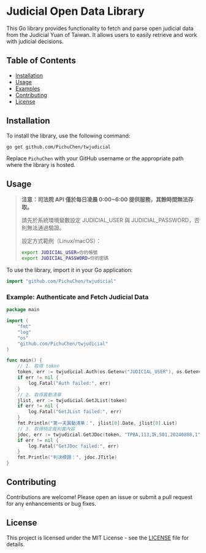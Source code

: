 # Judicial Open Data Library

This Go library provides functionality to fetch and parse open judicial data from the Judicial Yuan of Taiwan. It allows users to easily retrieve and work with judicial decisions.

## Table of Contents

- [Installation](#installation)
- [Usage](#usage)
- [Examples](#examples)
- [Contributing](#contributing)
- [License](#license)

## Installation

To install the library, use the following command:

```
go get github.com/PichuChen/twjudicial
```

Replace `PichuChen` with your GitHub username or the appropriate path where the library is hosted.

## Usage

> **注意：司法院 API 僅於每日凌晨 0:00~6:00 提供服務，其餘時間無法存取。**
>
> 請先於系統環境變數設定 JUDICIAL_USER 與 JUDICIAL_PASSWORD，否則無法通過驗證。
>
> 設定方式範例（Linux/macOS）：
> ```bash
> export JUDICIAL_USER=你的帳號
> export JUDICIAL_PASSWORD=你的密碼
> ```

To use the library, import it in your Go application:

```go
import "github.com/PichuChen/twjudicial"
```

### Example: Authenticate and Fetch Judicial Data

```go
package main

import (
    "fmt"
    "log"
    "os"
    "github.com/PichuChen/twjudicial"
)

func main() {
    // 1. 取得 token
    token, err := twjudicial.Auth(os.Getenv("JUDICIAL_USER"), os.Getenv("JUDICIAL_PASSWORD"))
    if err != nil {
        log.Fatal("Auth failed:", err)
    }
    // 2. 取得異動清單
    jlist, err := twjudicial.GetJList(token)
    if err != nil {
        log.Fatal("GetJList failed:", err)
    }
    fmt.Println("第一天異動清單：", jlist[0].Date, jlist[0].List)
    // 3. 取得特定裁判書內容
    jdoc, err := twjudicial.GetJDoc(token, "TPBA,113,訴,501,20240808,1")
    if err != nil {
        log.Fatal("GetJDoc failed:", err)
    }
    fmt.Println("判決標題：", jdoc.JTitle)
}
```

## Contributing

Contributions are welcome! Please open an issue or submit a pull request for any enhancements or bug fixes.

## License

This project is licensed under the MIT License - see the [LICENSE](LICENSE) file for details.
